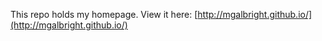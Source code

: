 This repo holds my homepage.  View it here: [http://mgalbright.github.io/](http://mgalbright.github.io/)
